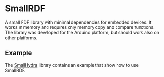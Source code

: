 # SmallRDF

A small RDF library with minimal dependencies for embedded devices.
It works in memory and requires only memory copy and compare functions.
The library was developed for the Arduino platform, but should work also on other platforms.

## Example

The [SmallHydra](https://github.com/bergos/smallhydra) library contains an example that show how to use SmallRDF.

